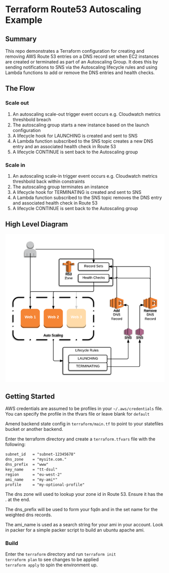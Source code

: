 # Terraform Route53 Autoscaling Example

## Summary

This repo demonstrates a Terraform configuration for creating and removing AWS Route 53 entries on a DNS record set when EC2 instances are created or terminated as part of an Autoscaling Group. It does this by sending notifications to SNS via the Autoscaling lifecycle rules and using Lambda functions to add or remove the DNS entries and health checks.

## The Flow

###  Scale out
1. An autoscaling scale-out trigger event occurs e.g. Cloudwatch metrics threshbold breach
2. The autoscaling group starts a new instance based on the launch configuration
3. A lifecycle hook for LAUNCHING is created and sent to SNS
4. A Lambda function subscribed to the SNS topic creates a new DNS entry and an associated health check in Route 53
5. A lifecycle CONTINUE is sent back to the Autoscaling group

###  Scale in
1. An autoscaling scale-in trigger event occurs e.g. Cloudwatch metrics threshbold back within constraints
2. The autoscaling group terminates an instance
3. A lifecycle hook for TERMINATING is created and sent to SNS
4. A Lambda function subscribed to the SNS topic removes the DNS entry and associated health check in Route 53
5. A lifecycle CONTINUE is sent back to the Autoscaling group


## High Level Diagram
![Diagram](Autoscaling_Lambda_R53.png)

## Getting Started

AWS credentials are assumed to be profiles in your `~/.aws/credentials` file. You can specify the profile in the tfvars file or leave blank for `default`

Amend backend state config in `terraform/main.tf` to point to your statefiles bucket or another backend.

Enter the terraform directory and create a  `terraform.tfvars` file with the following:

```
subnet_id   = "subnet-12345678"
dns_zone    = "mysite.com."
dns_prefix  = "www"
key_name    = "tt-dsul"
region      = "eu-west-2"
ami_name    = "my-ami*"
profile     = "my-optional-profile"
```

The dns zone will used to lookup your zone id in Route 53. Ensure it has the . at the end.

The dns_prefix will be used to form your fqdn and in the set name for the weighted dns records.

The ami_name is used as a search string for your ami in your account. Look in packer for a simple packer script to build an ubuntu apache ami.


### Build

Enter the `terraform` directory and run `terraform init`  
`terraform plan` to see changes to be applied  
`terraform apply` to spin the environment up.  


